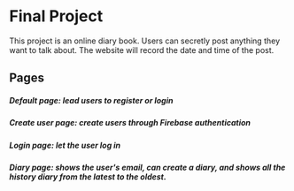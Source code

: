 # Final Project
This project is an online diary book. Users can secretly post anything they want to talk about. The website will record the date and time of the post.

## Pages
##### Default page: lead users to register or login
##### Create user page: create users through Firebase authentication
##### Login page: let the user log in
##### Diary page: shows the user's email, can create a diary, and shows all the history diary from the latest to the oldest.
